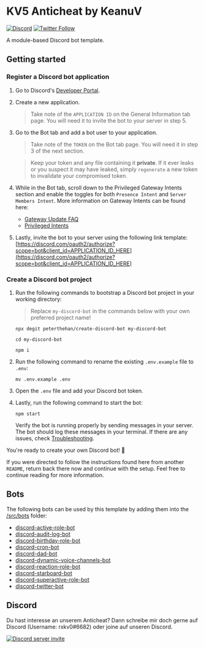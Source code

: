 # KV5 Anticheat by KeanuV

[![Discord](https://discord.com/api/guilds/258167954913361930/embed.png)](https://discord.gg/WjEFnzC) [![Twitter Follow](https://img.shields.io/twitter/follow/peterthehan.svg?style=social)](https://twitter.com/peterthehan)

A module-based Discord bot template.

## Getting started

### Register a Discord bot application

1. Go to Discord's [Developer Portal](https://discord.com/developers/applications).
2. Create a new application.

   > Take note of the `APPLICATION ID` on the General Information tab page. You will need it to invite the bot to your server in step 5.

3. Go to the Bot tab and add a bot user to your application.

   > Take note of the `TOKEN` on the Bot tab page. You will need it in step 3 of the next section.

   > Keep your token and any file containing it **private**. If it ever leaks or you suspect it may have leaked, simply `regenerate` a new token to invalidate your compromised token.

4. While in the Bot tab, scroll down to the Privileged Gateway Intents section and enable the toggles for both `Presence Intent` and `Server Members Intent`. More information on Gateway Intents can be found here:

   - [Gateway Update FAQ](https://support-dev.discord.com/hc/en-us/articles/360056426994)
   - [Privileged Intents](https://discord.com/developers/docs/topics/gateway#privileged-intents)

5. Lastly, invite the bot to your server using the following link template: [https://discord.com/oauth2/authorize?scope=bot&client_id=APPLICATION_ID_HERE](https://discord.com/oauth2/authorize?scope=bot&client_id=APPLICATION_ID_HERE)

### Create a Discord bot project

1. Run the following commands to bootstrap a Discord bot project in your working directory:

   > Replace `my-discord-bot` in the commands below with your own preferred project name!

   ```
   npx degit peterthehan/create-discord-bot my-discord-bot
   ```

   ```
   cd my-discord-bot
   ```

   ```
   npm i
   ```

2. Run the following command to rename the existing `.env.example` file to `.env`:

   ```
   mv .env.example .env
   ```

3. Open the `.env` file and add your Discord bot token.

4. Lastly, run the following command to start the bot:

   ```
   npm start
   ```

   Verify the bot is running properly by sending messages in your server. The bot should log these messages in your terminal. If there are any issues, check [Troubleshooting](#troubleshooting).

You're ready to create your own Discord bot! 🎉

If you were directed to follow the instructions found here from another `README`, return back there now and continue with the setup. Feel free to continue reading for more information.

## Bots

The following bots can be used by this template by adding them into the [/src/bots](./src/bots) folder:

- [discord-active-role-bot](https://github.com/peterthehan/discord-active-role-bot)
- [discord-audit-log-bot](https://github.com/peterthehan/discord-audit-log-bot)
- [discord-birthday-role-bot](https://github.com/peterthehan/discord-birthday-role-bot)
- [discord-cron-bot](https://github.com/peterthehan/discord-cron-bot)
- [discord-dad-bot](https://github.com/peterthehan/discord-dad-bot)
- [discord-dynamic-voice-channels-bot](https://github.com/peterthehan/discord-dynamic-voice-channels-bot)
- [discord-reaction-role-bot](https://github.com/peterthehan/discord-reaction-role-bot)
- [discord-starboard-bot](https://github.com/peterthehan/discord-starboard-bot)
- [discord-superactive-role-bot](https://github.com/peterthehan/discord-superactive-role-bot)
- [discord-twitter-bot](https://github.com/peterthehan/discord-twitter-bot)

## Discord

Du hast interesse an unserem Anticheat? Dann schreibe mir doch gerne auf Discord (Username: rxkv0#6682) oder joine auf unseren Discord.  

<a href="https://discord.gg/whitev">
  <img src="https://discord.com/api/guilds/923193501125050389/embed.png?style=banner2" title="Discord server invite" alt="Discord server invite" />
</a>
